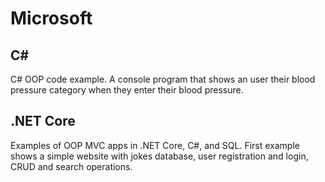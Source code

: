 # Microsoft

## C#

C# OOP code example. A console program that shows an user their blood pressure category when they enter their blood pressure.

## .NET Core

Examples of OOP MVC apps in .NET Core, C#, and SQL. First example shows a simple website with jokes database, user registration and login, CRUD and search operations. 
